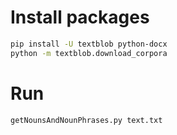 # Install packages
```bash
pip install -U textblob python-docx
python -m textblob.download_corpora
```
# Run
```bash
getNounsAndNounPhrases.py text.txt
``` 